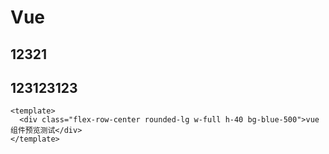 <!-- ---
layoutClass: m-nav-layout
outline: [2, 3, 4]
---

<script setup>
import { NAV_DATA } from './data'
</script>
<style src="./index.scss"></style>

# 前端导航

js 测试页

<MNavLinks v-for="{title, items} in NAV_DATA" :title="title" :items="items"/>

<br /> -->
# Vue

## 12321

<!-- ![medium-zoom](/assets/js/logo.png) -->

## 123123123

```vue preview
<template>
  <div class="flex-row-center rounded-lg w-full h-40 bg-blue-500">vue 组件预览测试</div>
</template>
```

